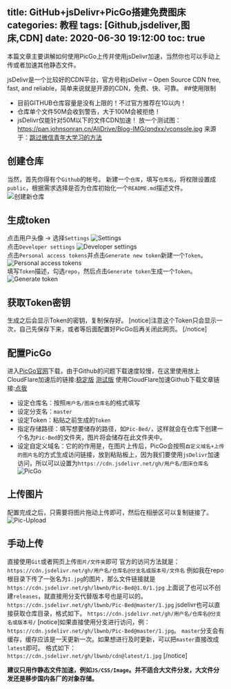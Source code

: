 title: GitHub+jsDelivr+PicGo搭建免费图床
categories: 教程
tags: [Github,jsdeliver,图床,CDN]
date: 2020-06-30 19:12:00
toc: true
---
本篇文章主要讲解如何使用PicGo上传并使用jsDelivr加速，当然你也可以手动上传或者加速其他静态文件。
<!-- more -->
jsDelivr是一个比较好的CDN平台，官方号称jsDelivr – Open Source CDN free, fast, and reliable，简单来说就是开源的CDN，免费、快、可靠。
##使用限制
- 目前GITHUB仓库容量是没有上限的！不过官方推荐在1G以内！
- 仓库单个文件50M会收到警告，大于100M会被拒绝！
- jsDelivr仅能针对50M以下的文件CDN加速！
放一个测试图：https://pan.johnsonran.cn/AliDrive/Blog-IMG/qndxx/vconsole.jpg
来源于：[跳过微信青年大学习的方法](https://521331.xyz/archives/14.html)

## 创建仓库
当然，首先你得有个`Github`的帐号。
新建一个`仓库`，填写`仓库名`，将权限设置成`public`，根据需求选择是否为仓库初始化一个`README.md`描述文件。
![创建新仓库](https://pan.johnsonran.cn/AliDrive/Blog-IMG/Pic-Bed/new.png)  

## 生成token
点击用户头像 -> 选择`Settings`
![Settings](https://pan.johnsonran.cn/AliDrive/Blog-IMG/Pic-Bed/Settings.png)  
点击`Developer settings`
![Developer settings](https://pan.johnsonran.cn/AliDrive/Blog-IMG/Pic-Bed/Developer.png)  
点击`Personal access tokens`并点击`Generate new token`新建一个`Token`。
![Personal access tokens](https://pan.johnsonran.cn/AliDrive/Blog-IMG/Pic-Bed/tokens.png)  
填写`Token`描述，勾选`repo`，然后点击`Generate token`生成一个`Token`。
![Generate token](https://pan.johnsonran.cn/AliDrive/Blog-IMG/Pic-Bed/tokencreate.png)

## 获取Token密钥
生成之后会显示Token的密钥，复制保存好。
[notice]注意这个Token只会显示一次，自己先保存下来，或者等后面配置好PicGo后再关闭此网页。
[/notice]

## 配置PicGo
进入[PicGo官网](https://github.com/Molunerfinn/PicGo/releases)下载，由于Github的问题下载速度较慢，在这里使用放上CloudFlare加速后的链接:[稳定版](https://github.johnsonran.workers.dev/https:/github.com/Molunerfinn/PicGo/releases/download/v2.2.2/PicGo-Setup-2.2.2.exe)
[测试版](https://github.johnsonran.workers.dev/https://github.com/Molunerfinn/PicGo/releases/download/v2.3.0-beta.1/PicGo-Setup-2.3.0-beta.1.exe)
使用CloudFlare加速Github下载文章链接:[点我](https://521331.xyz/archives/10.html)  

- 设定仓库名：按照`用户名/图床仓库名`的格式填写
- 设定分支名：`master`
- 设定Token：粘贴之前生成的`Token`
- 指定存储路径：填写想要储存的路径，如`Pic-Bed/`，这样就会在仓库下创建一个名为`Pic-Bed`的文件夹，图片将会储存在此文件夹中。
- 设定自定义域名：它的的作用是，在图片上传后，PicGo会按照`自定义域名+上传的图片名`的方式生成访问链接，放到粘贴板上，因为我们要使用`jsDelivr`加速访问，所以可以设置为`https://cdn.jsdelivr.net/gh/用户名/图床仓库名`
![PicGo](https://pan.johnsonran.cn/AliDrive/Blog-IMG/Pic-Bed/picgo.png)

## 上传图片
配置完成之后，只需要将图片拖动上传即可，然后在相册区可以复制链接了。
![Pic-Upload](https://pan.johnsonran.cn/AliDrive/Blog-IMG/Pic-Bed/pic-upload.png)

## 手动上传
直接使用`Git`或者网页上传`图片/文件夹`即可
官方的访问方法就是：
`https://cdn.jsdelivr.net/gh/用户名/仓库名@分支名或版本号/文件名`
例如我在repo根目录下传了一张名为`1.jpg`的图片，那么文件链接就是
`https://cdn.jsdelivr.net/gh/lbwnb/Pic-Bed@1.0/1.jpg`
上面说了也可以不创建`releases`，就直接用分支代替版本号也是可以的。
`https://cdn.jsdelivr.net/gh/lbwnb/Pic-Bed@master/1.jpg`
jsdelivr也可以直接获取仓库目录，格式如下。
`https://cdn.jsdelivr.net/gh/用户名/仓库名@分支名或版本号/`
[notice]如果直接使用分支进行访问，例：`https://cdn.jsdelivr.net/gh/lbwnb/Pic-Bed@master/1.jpg`。
`master`分支会有缓存，缓存应该是一天更新一次。如果想进行及时更新，可以把`master`直接改成`latest`即可。
格式如下：`https://cdn.jsdelivr.net/gh/lbwnb/cdn@latest/1.jpg`
[/notice]

**建议只用作静态文件加速，例如`JS/CSS/Image`。并不适合大文件分发，大文件分发还是移步国内各厂的对象存储。**
